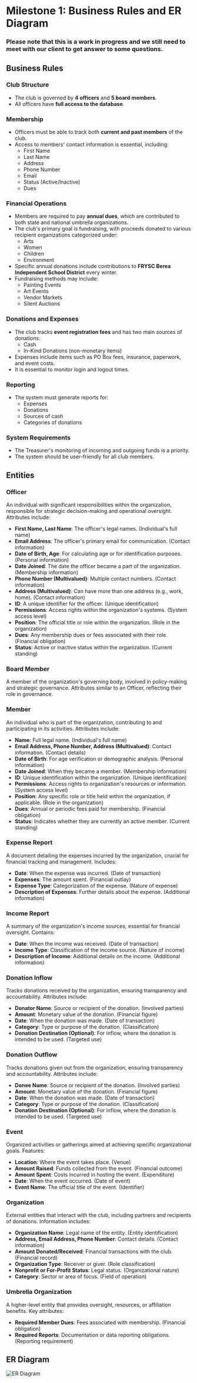 # Milestone 1: Business Rules and ER Diagram

### Please note that this is a work in progress and we still need to meet with our client to get answer to some questions. 

## Business Rules

### Club Structure
- The club is governed by **4 officers** and **5 board members**.
- All officers have **full access to the database**.

### Membership
- Officers must be able to track both **current and past members** of the club.
- Access to members' contact information is essential, including:
  - First Name
  - Last Name
  - Address
  - Phone Number
  - Email
  - Status (Active/Inactive)
  - Dues

### Financial Operations
- Members are required to pay **annual dues**, which are contributed to both state and national umbrella organizations.
- The club's primary goal is fundraising, with proceeds donated to various recipient organizations categorized under:
  - Arts
  - Women
  - Children
  - Environment
- Specific annual donations include contributions to **FRYSC Berea Independent School District** every winter.
- Fundraising methods may include:
  - Painting Events
  - Art Events
  - Vendor Markets
  - Silent Auctions

### Donations and Expenses
- The club tracks **event registration fees** and has two main sources of donations:
  - Cash
  - In-Kind Donations (non-monetary items)
- Expenses include items such as PO Box fees, insurance, paperwork, and event costs.
- It is essential to monitor login and logout times.

### Reporting
- The system must generate reports for:
  - Expenses
  - Donations
  - Sources of cash
  - Categories of donations

### System Requirements
- The Treasurer's monitoring of incoming and outgoing funds is a priority.
- The system should be user-friendly for all club members.

## Entities


### Officer
An individual with significant responsibilities within the organization, responsible for strategic decision-making and operational oversight. Attributes include:
- **First Name, Last Name**: The officer's legal names. (Individual's full name)
- **Email Address**: The officer's primary email for communication. (Contact information)
- **Date of Birth, Age**: For calculating age or for identification purposes. (Personal information)
- **Date Joined**: The date the officer became a part of the organization. (Membership information)
- **Phone Number (Multivalued)**: Multiple contact numbers. (Contact information)
- **Address (Multivalued)**: Can have more than one address (e.g., work, home). (Contact information)
- **ID**: A unique identifier for the officer. (Unique identification)
- **Permissions**: Access rights within the organization's systems. (System access level)
- **Position**: The official title or role within the organization. (Role in the organization)
- **Dues**: Any membership dues or fees associated with their role. (Financial obligation)
- **Status**: Active or inactive status within the organization. (Current standing)

### Board Member
A member of the organization's governing body, involved in policy-making and strategic governance. Attributes similar to an Officer, reflecting their role in governance.

### Member
An individual who is part of the organization, contributing to and participating in its activities. Attributes include:
- **Name**: Full legal name. (Individual's full name)
- **Email Address, Phone Number, Address (Multivalued)**: Contact information. (Contact details)
- **Date of Birth**: For age verification or demographic analysis. (Personal information)
- **Date Joined**: When they became a member. (Membership information)
- **ID**: Unique identification within the organization. (Unique identification)
- **Permissions**: Access rights to organization's resources or information. (System access level)
- **Position**: Any specific role or title held within the organization, if applicable. (Role in the organization)
- **Dues**: Annual or periodic fees paid for membership. (Financial obligation)
- **Status**: Indicates whether they are currently an active member. (Current standing)

### Expense Report
A document detailing the expenses incurred by the organization, crucial for financial tracking and management. Includes:
- **Date**: When the expense was incurred. (Date of transaction)
- **Expenses**: The amount spent. (Financial outlay)
- **Expense Type**: Categorization of the expense. (Nature of expense)
- **Description of Expenses**: Further details about the expense. (Additional information)

### Income Report
A summary of the organization's income sources, essential for financial oversight. Contains:
- **Date**: When the income was received. (Date of transaction)
- **Income Type**: Classification of the income source. (Nature of income)
- **Description of Income**: Additional details on the income. (Additional information)

### Donation Inflow
Tracks donations received by  the organization, ensuring transparency and accountability. Attributes include:
- **Donator Name**: Source or recipient of the donation. (Involved parties)
- **Amount**: Monetary value of the donation. (Financial figure)
- **Date**: When the donation was made. (Date of transaction)
- **Category**: Type or purpose of the donation. (Classification)
- **Donation Destination (Optional)**: For inflow, where the donation is intended to be used. (Targeted use)

### Donation Outflow
Tracks donations given out from the organization, ensuring transparency and accountability. Attributes include:
- **Donee Name**: Source or recipient of the donation. (Involved parties)
- **Amount**: Monetary value of the donation. (Financial figure)
- **Date**: When the donation was made. (Date of transaction)
- **Category**: Type or purpose of the donation. (Classification)
- **Donation Destination (Optional)**: For inflow, where the donation is intended to be used. (Targeted use)

### Event
Organized activities or gatherings aimed at achieving specific organizational goals. Features:
- **Location**: Where the event takes place. (Venue)
- **Amount Raised**: Funds collected from the event. (Financial outcome)
- **Amount Spent**: Costs incurred in hosting the event. (Expenditure)
- **Date**: When the event occurred. (Date of event)
- **Event Name**: The official title of the event. (Identifier)

### Organization
External entities that interact with the club, including partners and recipients of donations. Information includes:
- **Organization Name**: Legal name of the entity. (Entity identification)
- **Address, Email Address, Phone Number**: Contact details. (Contact information)
- **Amount Donated/Received**: Financial transactions with the club. (Financial record)
- **Organization Type**: Receiver or giver. (Role classification)
- **Nonprofit or For-Profit Status**: Legal status. (Organizational nature)
- **Category**: Sector or area of focus. (Field of operation)

### Umbrella Organization
A higher-level entity that provides oversight, resources, or affiliation benefits. Key attributes:
- **Required Member Dues**: Fees associated with membership. (Financial obligation)
- **Required Reports**: Documentation or data reporting obligations. (Reporting requirement)

## ER Diagram

![ER Diagram](./ER%20Diagram.png)

